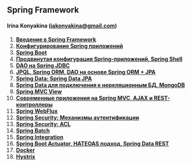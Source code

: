 ## Spring Framework

#### Irina Konyakina (iakonyakina@gmail.com)

1. **[Введение в Spring Framework](https://github.com/never-sleeps/spring-framework/tree/master/2020-02-otus-spring-Koniakina/homework-01)** 
2. **[Конфигурирование Spring приложений](https://github.com/never-sleeps/spring-framework/tree/master/2020-02-otus-spring-Koniakina/homework-02)**
3. **[Spring Boot](https://github.com/never-sleeps/spring-framework/tree/master/2020-02-otus-spring-Koniakina/homework-03)**
4. **[Продвинутая конфигурация Spring-приложений, Spring Shell](https://github.com/never-sleeps/spring-framework/tree/master/2020-02-otus-spring-Koniakina/homework-04)**
5. **[DAO на Spring JDBC](https://github.com/never-sleeps/spring-framework/tree/master/2020-02-otus-spring-Koniakina/homework-05)**
6. **[JPQL, Spring ORM, DAO на основе Spring ORM + JPA](https://github.com/never-sleeps/spring-framework/tree/master/2020-02-otus-spring-Koniakina/homework-06)**
7. **[Spring Data: Spring Data JPA](https://github.com/never-sleeps/spring-framework/tree/master/2020-02-otus-spring-Koniakina/homework-07)**
8. **[Spring Data для подключения к нереляционным БД, MongoDB](https://github.com/never-sleeps/spring-framework/tree/master/2020-02-otus-spring-Koniakina/homework-08)**
9. **[Spring MVC View](https://github.com/never-sleeps/spring-framework/tree/master/2020-02-otus-spring-Koniakina/homework-09)**
10. **[Современные приложения на Spring MVC, AJAX и REST-контроллеры](https://github.com/never-sleeps/spring-framework/tree/master/2020-02-otus-spring-Koniakina/homework-10)**
11. **[Spring WebFlux](https://github.com/never-sleeps/spring-framework/tree/master/2020-02-otus-spring-Koniakina/homework-11)**
12. **[Spring Security: Механизмы аутентификации](https://github.com/never-sleeps/spring-framework/tree/master/2020-02-otus-spring-Koniakina/homework-12)**
13. **[Spring Security: ACL](https://github.com/never-sleeps/spring-framework/tree/master/2020-02-otus-spring-Koniakina/homework-13)**
14. **[Spring Batch](https://github.com/never-sleeps/spring-framework/tree/master/2020-02-otus-spring-Koniakina/homework-14)**
15. **[Spring Integration](https://github.com/never-sleeps/spring-framework/tree/master/2020-02-otus-spring-Koniakina/homework-15-spring-integration)**
16. **[Spring Boot Actuator, HATEOAS подход, Spring Data REST](https://github.com/never-sleeps/spring-framework/tree/master/2020-02-otus-spring-Koniakina/homework-16-actuator)**
17. **[Docker](https://github.com/never-sleeps/spring-framework/tree/master/2020-02-otus-spring-Koniakina/homework-17-docker)**
18. **[Hystrix](https://github.com/never-sleeps/spring-framework/tree/master/2020-02-otus-spring-Koniakina/homework-18-hystrix)**

